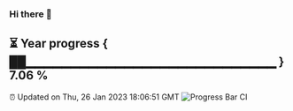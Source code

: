 ### Hi there 👋
⏳ Year progress { ██▁▁▁▁▁▁▁▁▁▁▁▁▁▁▁▁▁▁▁▁▁▁▁▁▁▁▁▁ } 7.06 %
---
⏰ Updated on Thu, 26 Jan 2023 18:06:51 GMT
![Progress Bar CI](https://github.com/Moyi321/Moyi321/workflows/Progress%20Bar%20CI/badge.svg)

